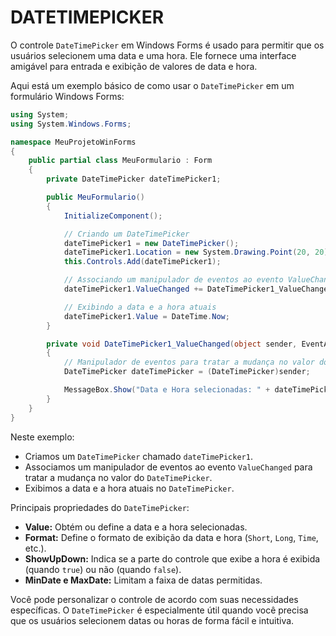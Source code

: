 # DATETIMEPICKER
O controle `DateTimePicker` em Windows Forms é usado para permitir que os usuários selecionem uma data e uma hora. Ele fornece uma interface amigável para entrada e exibição de valores de data e hora.

Aqui está um exemplo básico de como usar o `DateTimePicker` em um formulário Windows Forms:

```csharp
using System;
using System.Windows.Forms;

namespace MeuProjetoWinForms
{
    public partial class MeuFormulario : Form
    {
        private DateTimePicker dateTimePicker1;

        public MeuFormulario()
        {
            InitializeComponent();

            // Criando um DateTimePicker
            dateTimePicker1 = new DateTimePicker();
            dateTimePicker1.Location = new System.Drawing.Point(20, 20);
            this.Controls.Add(dateTimePicker1);

            // Associando um manipulador de eventos ao evento ValueChanged
            dateTimePicker1.ValueChanged += DateTimePicker1_ValueChanged;

            // Exibindo a data e a hora atuais
            dateTimePicker1.Value = DateTime.Now;
        }

        private void DateTimePicker1_ValueChanged(object sender, EventArgs e)
        {
            // Manipulador de eventos para tratar a mudança no valor do DateTimePicker
            DateTimePicker dateTimePicker = (DateTimePicker)sender;

            MessageBox.Show("Data e Hora selecionadas: " + dateTimePicker.Value.ToString());
        }
    }
}
```

Neste exemplo:

- Criamos um `DateTimePicker` chamado `dateTimePicker1`.
- Associamos um manipulador de eventos ao evento `ValueChanged` para tratar a mudança no valor do `DateTimePicker`.
- Exibimos a data e a hora atuais no `DateTimePicker`.

Principais propriedades do `DateTimePicker`:

- **Value:** Obtém ou define a data e a hora selecionadas.
- **Format:** Define o formato de exibição da data e hora (`Short`, `Long`, `Time`, etc.).
- **ShowUpDown:** Indica se a parte do controle que exibe a hora é exibida (quando `true`) ou não (quando `false`).
- **MinDate e MaxDate:** Limitam a faixa de datas permitidas.

Você pode personalizar o controle de acordo com suas necessidades específicas. O `DateTimePicker` é especialmente útil quando você precisa que os usuários selecionem datas ou horas de forma fácil e intuitiva.